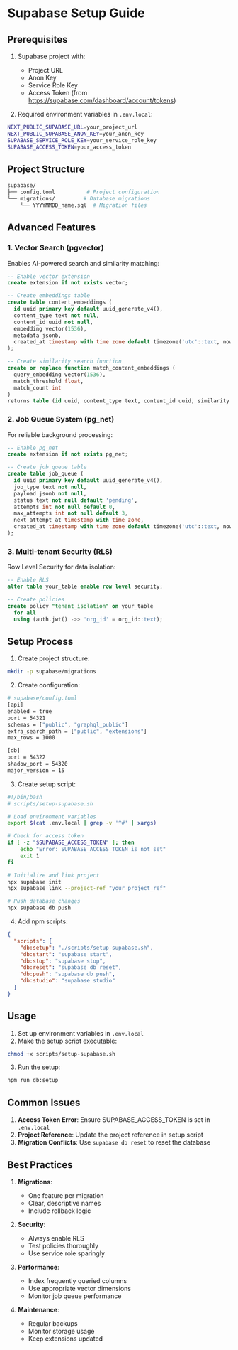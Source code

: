# Supabase Setup Guide

## Prerequisites

1. Supabase project with:
   - Project URL
   - Anon Key
   - Service Role Key
   - Access Token (from https://supabase.com/dashboard/account/tokens)

2. Required environment variables in `.env.local`:
```bash
NEXT_PUBLIC_SUPABASE_URL=your_project_url
NEXT_PUBLIC_SUPABASE_ANON_KEY=your_anon_key
SUPABASE_SERVICE_ROLE_KEY=your_service_role_key
SUPABASE_ACCESS_TOKEN=your_access_token
```

## Project Structure

```bash
supabase/
├── config.toml          # Project configuration
└── migrations/         # Database migrations
    └── YYYYMMDD_name.sql  # Migration files
```

## Advanced Features

### 1. Vector Search (pgvector)

Enables AI-powered search and similarity matching:

```sql
-- Enable vector extension
create extension if not exists vector;

-- Create embeddings table
create table content_embeddings (
  id uuid primary key default uuid_generate_v4(),
  content_type text not null,
  content_id uuid not null,
  embedding vector(1536),
  metadata jsonb,
  created_at timestamp with time zone default timezone('utc'::text, now())
);

-- Create similarity search function
create or replace function match_content_embeddings (
  query_embedding vector(1536),
  match_threshold float,
  match_count int
)
returns table (id uuid, content_type text, content_id uuid, similarity float);
```

### 2. Job Queue System (pg_net)

For reliable background processing:

```sql
-- Enable pg_net
create extension if not exists pg_net;

-- Create job queue table
create table job_queue (
  id uuid primary key default uuid_generate_v4(),
  job_type text not null,
  payload jsonb not null,
  status text not null default 'pending',
  attempts int not null default 0,
  max_attempts int not null default 3,
  next_attempt_at timestamp with time zone,
  created_at timestamp with time zone default timezone('utc'::text, now())
);
```

### 3. Multi-tenant Security (RLS)

Row Level Security for data isolation:

```sql
-- Enable RLS
alter table your_table enable row level security;

-- Create policies
create policy "tenant_isolation" on your_table
  for all
  using (auth.jwt() ->> 'org_id' = org_id::text);
```

## Setup Process

1. Create project structure:
```bash
mkdir -p supabase/migrations
```

2. Create configuration:
```bash
# supabase/config.toml
[api]
enabled = true
port = 54321
schemas = ["public", "graphql_public"]
extra_search_path = ["public", "extensions"]
max_rows = 1000

[db]
port = 54322
shadow_port = 54320
major_version = 15
```

3. Create setup script:
```bash
#!/bin/bash
# scripts/setup-supabase.sh

# Load environment variables
export $(cat .env.local | grep -v '^#' | xargs)

# Check for access token
if [ -z "$SUPABASE_ACCESS_TOKEN" ]; then
    echo "Error: SUPABASE_ACCESS_TOKEN is not set"
    exit 1
fi

# Initialize and link project
npx supabase init
npx supabase link --project-ref "your_project_ref"

# Push database changes
npx supabase db push
```

4. Add npm scripts:
```json
{
  "scripts": {
    "db:setup": "./scripts/setup-supabase.sh",
    "db:start": "supabase start",
    "db:stop": "supabase stop",
    "db:reset": "supabase db reset",
    "db:push": "supabase db push",
    "db:studio": "supabase studio"
  }
}
```

## Usage

1. Set up environment variables in `.env.local`
2. Make the setup script executable:
```bash
chmod +x scripts/setup-supabase.sh
```

3. Run the setup:
```bash
npm run db:setup
```

## Common Issues

1. **Access Token Error**: Ensure SUPABASE_ACCESS_TOKEN is set in `.env.local`
2. **Project Reference**: Update the project reference in setup script
3. **Migration Conflicts**: Use `supabase db reset` to reset the database

## Best Practices

1. **Migrations**:
   - One feature per migration
   - Clear, descriptive names
   - Include rollback logic

2. **Security**:
   - Always enable RLS
   - Test policies thoroughly
   - Use service role sparingly

3. **Performance**:
   - Index frequently queried columns
   - Use appropriate vector dimensions
   - Monitor job queue performance

4. **Maintenance**:
   - Regular backups
   - Monitor storage usage
   - Keep extensions updated